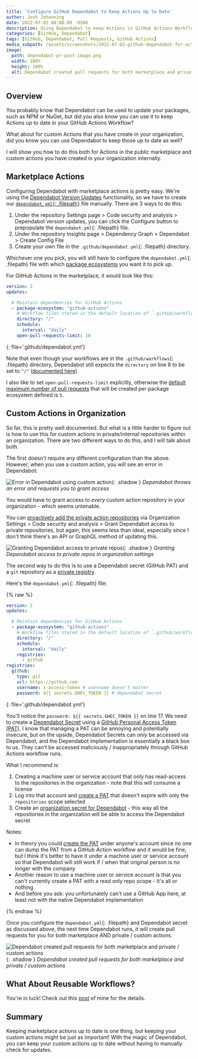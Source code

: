```yaml
---
title: 'Configure GitHub Dependabot to Keep Actions Up to Date'
author: Josh Johanning
date: 2022-07-02 08:00:00 -0500
description: Using Dependabot to keep Actions in GitHub Actions Workflows up to date, including how this works for custom private/internal actions within an organization
categories: [GitHub, Dependabot]
tags: [GitHub, Dependabot, Pull Requests, GitHub Actions]
media_subpath: /assets/screenshots/2022-07-02-github-dependabot-for-actions
image:
  path: dependabot-pr-post-image.png
  width: 100%
  height: 100%
  alt: Dependabot created pull requests for both marketplace and private / custom actions
---
```


## Overview

You probably know that Dependabot can be used to update your packages, such as NPM or NuGet, but did you also know you can use it to keep Actions up to date in your GitHub Actions Workflow?

What about for custom Actions that you have create in your organization, did you know you can use Dependabot to keep those up to date as well?

I will show you how to do this both for Actions in the public marketplace and custom actions you have created in your organization internally.

## Marketplace Actions

Configuring Dependabot with marketplace actions is pretty easy. We're using the [Dependabot Version Updates](https://docs.github.com/en/code-security/dependabot/dependabot-version-updates/configuring-dependabot-version-updates) functionality, so we have to create our [`dependabot.yml`{: .filepath}](https://docs.github.com/en/code-security/dependabot/dependabot-version-updates/configuration-options-for-the-dependabot.yml-file) file manually. There are 3 ways to do this:

1. Under the repository Settings page > Code security and analysis > Dependabot version updates, you can click the Configure button to prepopulate the `dependabot.yml`{: .filepath} file.
2. Under the repository Insights page > Dependency Graph > Dependabot > Create Config File
3. Create your own file in the `.github/dependabot.yml`{: .filepath} directory.

Whichever one you pick, you will still have to configure the `dependabot.yml`{: .filepath} file with which [package ecosystems](https://docs.github.com/en/code-security/dependabot/dependabot-version-updates/configuration-options-for-the-dependabot.yml-file#package-ecosystem) you want it to pick up.

For GitHub Actions in the marketplace, it would look like this:

```yml
version: 2
updates:

  # Maintain dependencies for GitHub Actions
  - package-ecosystem: "github-actions"
    # Workflow files stored in the default location of `.github/workflows`
    directory: "/"
    schedule:
      interval: "daily"
    open-pull-requests-limit: 10
```
{: file='.github/dependabot.yml'}

Note that even though your workflows are in the `.github/workflows`{: .filepath} directory, Dependabot still expects the `directory` on line 8 to be set to `"/"` ([documented here](https://docs.github.com/en/code-security/dependabot/dependabot-version-updates/configuration-options-for-the-dependabot.yml-file#directory)).

I also like to set `open-pull-requests-limit` explicitly, otherwise the [default maximum number of pull requests](https://docs.github.com/en/code-security/dependabot/dependabot-version-updates/configuration-options-for-the-dependabot.yml-file#open-pull-requests-limit) that will be created per package ecosystem defined is `5`.

## Custom Actions in Organization

So far, this is pretty well documented. But what is a little harder to figure out is how to use this for custom actions in private/internal repositories within an organization. There are two different ways to do this, and I will talk about both.

The first doesn't require any different configuration than the above. However, when you use a custom action, you will see an error in Dependabot:

![Error in Dependabot using custom action](dependabot-error.png){: .shadow }
_Dependabot throws an error and requests you to grant access_

You would have to grant access to _every_ custom action repository in your organization - which seems untenable. 

You can [proactively add the private action repositories](https://docs.github.com/en/organizations/keeping-your-organization-secure/managing-security-settings-for-your-organization/managing-security-and-analysis-settings-for-your-organization#allowing-dependabot-to-access-private-dependencies) via Organization Settings > Code security and analysis > Grant Dependabot access to private repositories, but again, this seems less than ideal, especially since I don't think there's an API or GraphQL method of updating this. 

![Granting Dependabot access to private repos](dependabot-private-repos.png){: .shadow }
_Granting Dependabot access to private repos in organization settings_

The second way to do this is to use a Dependabot secret (GitHub PAT) and a `git` repository as a [private registry](https://docs.github.com/en/code-security/dependabot/dependabot-version-updates/configuration-options-for-the-dependabot.yml-file#git).

Here's the `dependabot.yml`{: .filepath} file:

{% raw %}
```yml
version: 2
updates:

  # Maintain dependencies for GitHub Actions
  - package-ecosystem: "github-actions"
    # Workflow files stored in the default location of `.github/workflows`
    directory: "/"
    schedule:
      interval: "daily"
    registries:
      - github
registries:
  github:
    type: git
    url: https://github.com
    username: x-access-token # username doesn't matter
    password: ${{ secrets.GHEC_TOKEN }} # dependabot secret
```
{: file='.github/dependabot.yml'}

You'll notice the `password: ${{ secrets.GHEC_TOKEN }}` on line 17. We need to create a [Dependabot Secret](https://docs.github.com/en/code-security/dependabot/working-with-dependabot/managing-encrypted-secrets-for-dependabot) using a [GitHub Personal Access Token (PAT)](https://docs.github.com/en/authentication/keeping-your-account-and-data-secure/creating-a-personal-access-token). I know that managing a PAT can be annoying and potentially insecure, but on the upside, Dependabot Secrets can _only_ be accessed via Dependabot, and the Dependabot implementation is essentially a black box to us. They can't be accessed maliciously / inappropriately through GitHub Actions workflow runs.

What I recommend is:

1. Creating a machine user or service account that only has read-access to the repositories in the organization - note that this will consume a license
2. Log into that account and [create a PAT](https://github.com/settings/personal-access-tokens/new) that doesn't expire with only the `repositories` scope selected
3. Create an [organization secret for Dependabot](https://docs.github.com/en/code-security/dependabot/working-with-dependabot/managing-encrypted-secrets-for-dependabot#adding-an-organization-secret-for-dependabot) - this way all the repositories in the organization will be able to access the Dependabot secret

Notes: 
- In theory you could [create the PAT](https://github.com/settings/personal-access-tokens/new) under anyone's account since no one can dump the PAT from a GitHub Action workflow and it would be fine, but I think it's better to have it under a machine user or service account so that Dependabot will still work if / when that original person is no longer with the company
- Another reason to use a machine user or service account is that you can't currently create a PAT with a read only repo scope - it's all or nothing
- And before you ask: you unfortunately can't use a GitHub App here, at least not with the native Dependabot implementation

{% endraw %}

Once you configure the `dependabot.yml`{: .filepath} and Dependabot secret as discussed above, the next time Dependabot runs, it will create pull requests for you for both marketplace AND private / custom actions.

![Dependabot created pull requests for both marketplace and private / custom actions](dependabot-pr.png){: .shadow }
_Dependabot created pull requests for both marketplace and private / custom actions_

## What About Reusable Workflows?

You're in luck! Check out this [post](/posts/dependabot-reusable-workflows/) of mine for the details.

## Summary

Keeping marketplace actions up to date is one thing, but keeping your custom actions might be just as important! With the magic of Dependabot, you can keep your custom actions up to date without having to manually check for updates.
